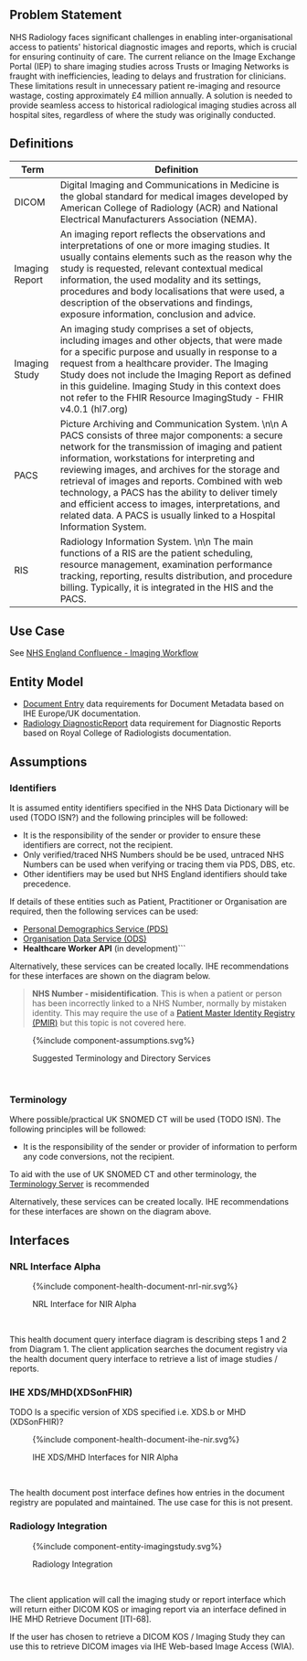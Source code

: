 
## Problem Statement

NHS Radiology faces significant challenges in enabling inter-organisational access to patients' historical diagnostic images and reports, which is crucial for ensuring continuity of care. The current reliance on the Image Exchange Portal (IEP) to share imaging studies across Trusts or Imaging Networks is fraught with inefficiencies, leading to delays and frustration for clinicians. These limitations result in unnecessary patient re-imaging and resource wastage, costing approximately £4 million annually. A solution is needed to provide seamless access to historical radiological imaging studies across all hospital sites, regardless of where the study was originally conducted.

## Definitions

| Term | Definition                                                                                                                                                                                                                                                                                                                                                                                                                                                                                       |
|------|--------------------------------------------------------------------------------------------------------------------------------------------------------------------------------------------------------------------------------------------------------------------------------------------------------------------------------------------------------------------------------------------------------------------------------------------------------------------------------------------------|
| DICOM | 	Digital Imaging and Communications in Medicine is the global standard for medical images developed by American College of Radiology (ACR) and National Electrical Manufacturers Association (NEMA).                                                                                                                                                                                                                                                                                             |
| Imaging Report | An imaging report reflects the observations and interpretations of one or more imaging studies. It usually contains elements such as the reason why the study is requested, relevant contextual medical information, the used modality and its settings, procedures and body localisations that were used, a description of the observations and findings, exposure information, conclusion and advice.                                                                                          |
|Imaging Study | 	An imaging study comprises a set of objects, including images and other objects, that were made for a specific purpose and usually in response to a request from a healthcare provider. The Imaging Study does not include the Imaging Report as defined in this guideline. Imaging Study in this context does not refer to the FHIR Resource ImagingStudy - FHIR v4.0.1 (hl7.org)                                                                                                              |
| PACS | Picture Archiving and Communication System. \n\n A PACS consists of three major components: a secure network for the transmission of imaging and patient information, workstations for interpreting and reviewing images, and archives for the storage and retrieval of images and reports. Combined with web technology, a PACS has the ability to deliver timely and efficient access to images, interpretations, and related data. A PACS is usually linked to a Hospital Information System. |
| RIS  | Radiology Information System. \n\n The main functions of a RIS are the patient scheduling, resource management, examination performance tracking, reporting, results distribution, and procedure billing. Typically, it is integrated in the HIS and the PACS.                                                                                                                                                                                                                                   |

## Use Case 

See [NHS England Confluence - Imaging Workflow](https://nhsd-confluence.digital.nhs.uk/display/IOPS/Imaging+Workflow)


## Entity Model

- [Document Entry](StructureDefinition-DocumentEntry.html) data requirements for Document Metadata based on IHE Europe/UK documentation.
- [Radiology DiagnosticReport](StructureDefinition-RadiologyDiagnosticReport.html) data requirement for Diagnostic Reports based on Royal College of Radiologists documentation.


## Assumptions

### Identifiers

It is assumed entity identifiers specified in the NHS Data Dictionary will be used (TODO ISN?) and the following principles will be followed:

- It is the responsibility of the sender or provider to ensure these identifiers are correct, not the recipient. 
- Only verified/traced NHS Numbers should be be used, untraced NHS Numbers can be used when verifying or tracing them via PDS, DBS, etc.
- Other identifiers may be used but NHS England identifiers should take precedence.

If details of these entities such as Patient, Practitioner or Organisation are required, then the following services can be used:

- [Personal Demographics Service (PDS)](https://digital.nhs.uk/services/personal-demographics-service)
- [Organisation Data Service (ODS)](https://digital.nhs.uk/services/organisation-data-service)
- **Healthcare Worker API** (in development)```

Alternatively, these services can be created locally. IHE recommendations for these interfaces are shown on the diagram below.

> **NHS Number - misidentification**. This is when a patient or person has been incorrectly linked to a NHS Number, normally by mistaken identity. This may require the use of a [Patient Master Identity Registry (PMIR)](https://profiles.ihe.net/ITI/PMIR/) but this topic is not covered here. 

<figure>
{%include component-assumptions.svg%}
<p id="fX.X.X.X-X" class="figureTitle">Suggested Terminology and Directory Services</p>
</figure>
<br clear="all">

### Terminology

Where possible/practical UK SNOMED CT will be used (TODO ISN). The following principles will be followed:

- It is the responsibility of the sender or provider of information to perform any code conversions, not the recipient.

To aid with the use of UK SNOMED CT and other terminology, the [Terminology Server](https://digital.nhs.uk/services/terminology-server) is recommended

Alternatively, these services can be created locally. IHE recommendations for these interfaces are shown on the diagram above.

## Interfaces

### NRL Interface Alpha

<figure>
{%include component-health-document-nrl-nir.svg%}
<p id="fX.X.X.X-X" class="figureTitle">NRL Interface for NIR Alpha</p>
</figure>
<br clear="all">

This health document query interface diagram is describing steps 1 and 2 from Diagram 1. The client application searches the document registry via the health document query interface to retrieve a list of image studies / reports.

### IHE XDS/MHD(XDSonFHIR)

TODO Is a specific version of XDS specified i.e. XDS.b or MHD (XDSonFHIR)?

<figure>
{%include component-health-document-ihe-nir.svg%}
<p id="fX.X.X.X-X" class="figureTitle">IHE XDS/MHD Interfaces for NIR Alpha</p>
</figure>
<br clear="all">

The health document post interface defines how entries in the document registry are populated and maintained. The use case for this is not present.

### Radiology Integration

<figure>
{%include component-entity-imagingstudy.svg%}
<p id="fX.X.X.X-X" class="figureTitle">Radiology Integration</p>
</figure>
<br clear="all">

The client application will call the imaging study or report interface which will return either DICOM KOS or imaging report via an interface defined in IHE MHD Retrieve Document [ITI-68].

If the user has chosen to retrieve a DICOM KOS / Imaging Study they can use this to retrieve DICOM images via IHE Web-based Image Access (WIA).
